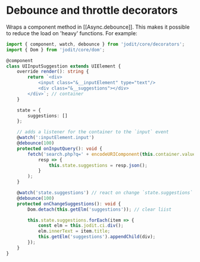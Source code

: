 # Debounce and throttle decorators

Wraps a component method in [[Async.debounce]]. This makes it possible to reduce the load on 'heavy' functions.
For example:

```typescript
import { component, watch, debounce } from 'jodit/core/decorators';
import { Dom } from 'jodit/core/dom';

@component
class UIInputSuggestion extends UIElement {
	override render(): string {
		return `<div>
			<input class="&__inputElement" type="text"/>
			<div class="&__suggestions"></div>
		</div>`; // container
	}

	state = {
		suggestions: []
	};

	// adds a listener for the container to the `input` event
	@watch(':inputElement.input')
	@debounce(100)
	protected onInputQuery(): void {
		fetch('search.php?q=' + encodeURIComponent(this.container.value)).then(
			resp => {
				this.state.suggestions = resp.json();
			}
		);
	}

	@watch('state.suggestions') // react on change `state.suggestions`
	@debounce(100)
	protected onChangeSuggestions(): void {
		Dom.detach(this.getElm('suggestions')); // clear liist

		this.state.suggestions.forEach(item => {
			const elm = this.jodit.ci.div();
			elm.innerText = item.title;
			this.getElm('suggestions').appendChild(div);
		});
	}
}
```
